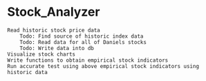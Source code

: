 # Stock_Analyzer


    Read historic stock price data
        Todo: Find source of historic index data
        Todo: Read data for all of Daniels stocks
        Todo: Write data into db
    Visualize stock charts
    Write functions to obtain empirical stock indicators
    Run accurate test using above empirical stock indicators using historic data
